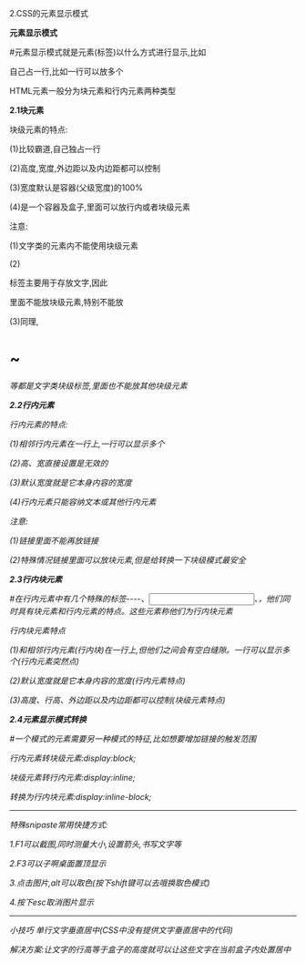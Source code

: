2.CSS的元素显示模式

**元素显示模式**

#元素显示模式就是元素(标签)以什么方式进行显示,比如<div>自己占一行,比如一行可以放多个<span>

HTML元素一般分为块元素和行内元素两种类型

**2.1块元素**

块级元素的特点:

(1)比较霸道,自己独占一行

(2)高度,宽度,外边距以及内边距都可以控制

(3)宽度默认是容器(父级宽度)的100%

(4)是一个容器及盒子,里面可以放行内或者块级元素

注意:

(1)文字类的元素内不能使用块级元素

(2)<p>标签主要用于存放文字,因此<p>里面不能放块级元素,特别不能放<div>

(3)同理,<h1>~<h6>等都是文字类块级标签,里面也不能放其他块级元素

**2.2行内元素**

行内元素的特点:

(1)相邻行内元素在一行上,一行可以显示多个

(2)高、宽直接设置是无效的

(3)默认宽度就是它本身内容的宽度 

(4)行内元素只能容纳文本或其他行内元素

注意:

(1)链接里面不能再放链接

(2)特殊情况链接<a>里面可以放块元素,但是给<a>转换一下块级模式最安全

**2.3行内块元素**

#在行内元素中有几个特殊的标签----<img />、<input  />、<td>，他们同时具有块元素和行内元素的特点。这些元素称他们为行内块元素

行内块元素特点

(1)和相邻行内元素(行内块)在一行上,但他们之间会有空白缝隙。一行可以显示多个(行内元素突然点)

(2)默认宽度就是它本身内容的宽度(行内元素特点)

(3)高度、行高、外边距以及内边距都可以控制(块级元素特点) 

**2.4元素显示模式转换**

#一个模式的元素需要另一种模式的特征,比如想要增加链接<a>的触发范围

行内元素转块级元素:display:block;

块级元素转行内元素:display:inline;

转换为行内块元素:display:inline-block;

*******

特殊snipaste常用快捷方式:

1.F1可以截图,同时测量大小,设置箭头,书写文字等

2.F3可以子啊桌面置顶显示

3.点击图片,alt可以取色(按下shift键可以去哦换取色模式)

4.按下esc取消图片显示 

*******

小技巧 单行文字垂直居中(CSS中没有提供文字垂直居中的代码)

解决方案:让文字的行高等于盒子的高度就可以让这些文字在当前盒子内处置居中 